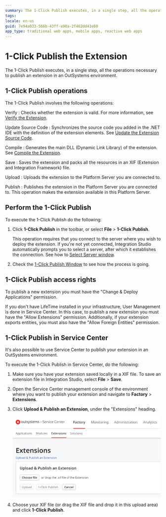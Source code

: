 ```yaml
---
summary: The 1-Click Publish executes, in a single step, all the operations necessary to publish an extension in an OutSystems environment.
tags:
locale: en-us
guid: 7e94a033-566b-43ff-a90a-2f462dd41e60
app_type: traditional web apps, mobile apps, reactive web apps
---
```


# 1-Click Publish the Extension

The 1-Click Publish executes, in a single step, all the operations necessary to publish an extension in an OutSystems environment.

## 1-Click Publish operations

The 1-Click Publish involves the following operations:

Verify
:   Checks whether the extension is valid. For more information, see [Verify the Extension](<extension-verify.md>).

Update Source Code
:   Synchronizes the source code you added in the .NET IDE with the definition of the extension elements. See [Update the Extension Source Code](<extension-update-source-code.md>).

Compile
:   Generates the main DLL (Dynamic Link Library) of the extension. See [Compile the Extension](<extension-compile.md>).

Save
:   Saves the extension and packs all the resources in an XIF (Extension and Integration Framework) file.

Upload
:   Uploads the extension to the Platform Server you are connected to.

Publish
:   Publishes the extension in the Platform Server you are connected to. This operation makes the extension available in this Platform Server.

## Perform the 1-Click Publish

To execute the 1-Click Publish do the following:

1. Click **1-Click Publish** in the toolbar, or select **File** > **1-Click Publish**.

    This operation requires that you connect to the server where you wish to deploy the extension. If you're not yet connected, Integration Studio automatically prompts you to select a server, after which it establishes the connection. See how to [Select Server window](<../../../ref/integration-studio/menu/file/server-select-window.md>).

1. Check the [1-Click Publish Window](<../../../ref/integration-studio/menu/file/extension-1-cp-window.md>) to see how the process is going.

## 1-Click Publish access rights

To publish a new extension you must have the "Change & Deploy Applications" permission.

<div class="info" markdown="1">

If you don't have LifeTime installed in your infrastructure, User Management is done in Service Center. In this case, to publish a new extension you must have the "Allow Extensions" permission. Additionally, if your extension exports entities, you must also have the "Allow Foreign Entities" permission.

</div>

## 1-Click Publish in Service Center

It's also possible to use Service Center to publish your extension in an OutSystems environment.

To execute the 1-Click Publish in Service Center, do the following:

1. Make sure you have your extension saved locally in a XIF file. To save an extension file in Integration Studio, select **File** > **Save**.

1. Open the Service Center management console of the environment where you want to publish your extension and navigate to **Factory** > **Extensions**.

1. Click **Upload & Publish an Extension**, under the "Extensions" heading.

    ![Upload and Publish Extension in Service Center](images/upload-publish-extension-sc.png)

1. Choose your XIF file (or drag the XIF file and drop it in this upload area) and click **1-Click Publish**.
